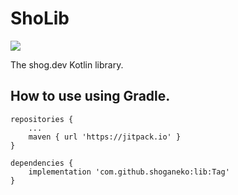 # ShoLib
[![](https://jitpack.io/v/shoganeko/lib.svg)](https://jitpack.io/#shoganeko/lib)

The shog.dev Kotlin library.

## How to use using Gradle.
```
repositories {
    ...
    maven { url 'https://jitpack.io' }
}

dependencies {
    implementation 'com.github.shoganeko:lib:Tag'
}
```
